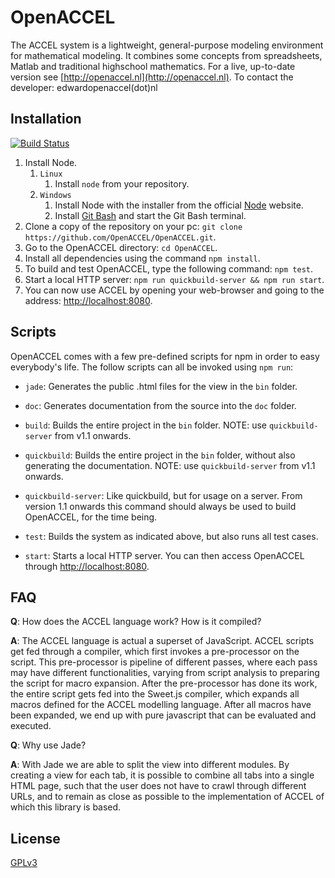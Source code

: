 OpenACCEL
=========

The ACCEL system is a lightweight, general-purpose modeling environment for mathematical modeling. It combines some concepts from spreadsheets, Matlab and traditional highschool mathematics. For a live, up-to-date version see [http://openaccel.nl](http://openaccel.nl). To contact the developer: edward<at>openaccel(dot)nl

## Installation ##
[![Build Status](https://travis-ci.org/OpenACCEL/OpenACCEL.svg?branch=master)](https://travis-ci.org/OpenACCEL/OpenACCEL)

1. Install Node.
    1. `Linux`
        1. Install `node` from your repository.
    2. `Windows`
        1. Install Node with the installer from the official [Node](http://nodejs.org/download/) website.
        2. Install [Git Bash](http://git-scm.com/) and start the Git Bash terminal.
2. Clone a copy of the repository on your pc: `git clone https://github.com/OpenACCEL/OpenACCEL.git`.
3. Go to the OpenACCEL directory: `cd OpenACCEL`.
4. Install all dependencies using the command `npm install`.
5. To build and test OpenACCEL, type the following command: `npm test`.
6. Start a local HTTP server: `npm run quickbuild-server && npm run start`.
7. You can now use ACCEL by opening your web-browser and going to the address: [http://localhost:8080](http://localhost:8080).

## Scripts ##
OpenACCEL comes with a few pre-defined scripts for npm in order to easy everybody's life.
The follow scripts can all be invoked using `npm run`:

* `jade`: Generates the public .html files for the view in the `bin` folder.
* `doc`: Generates documentation from the source into the `doc` folder.

* `build`: Builds the entire project in the `bin` folder. NOTE: use `quickbuild-server` from v1.1 onwards.

* `quickbuild`: Builds the entire project in the `bin` folder, without also generating the documentation. NOTE: use `quickbuild-server` from v1.1 onwards.

* `quickbuild-server`: Like quickbuild, but for usage on a server. From version 1.1 onwards this command should always be used to build OpenACCEL, for the time being.

* `test`: Builds the system as indicated above, but also runs all test cases.

* `start`: Starts a local HTTP server. You can then access OpenACCEL through [http://localhost:8080](http://localhost:8080).

## FAQ ##
**Q**: How does the ACCEL language work? How is it compiled?

**A**: The ACCEL language is actual a superset of JavaScript. ACCEL scripts get fed through a compiler, which first invokes a pre-processor on the script. This pre-processor is pipeline of different passes, where each pass may have different functionalities, varying from script analysis to preparing the script for macro expansion. After the pre-processor has done its work, the entire script gets fed into the Sweet.js compiler, which expands all macros defined for the ACCEL modelling language. After all macros have been expanded, we end up with pure javascript that can be evaluated and executed.

**Q**: Why use Jade?

**A**: With Jade we are able to split the view into different modules. By creating a view for each tab, it is possible to combine all tabs into a single HTML page, such that the user does not have to crawl through different URLs, and to remain as close as possible to the implementation of ACCEL of which this library is based.

## License ##
[GPLv3](https://www.gnu.org/licenses/gpl-3.0.html)

